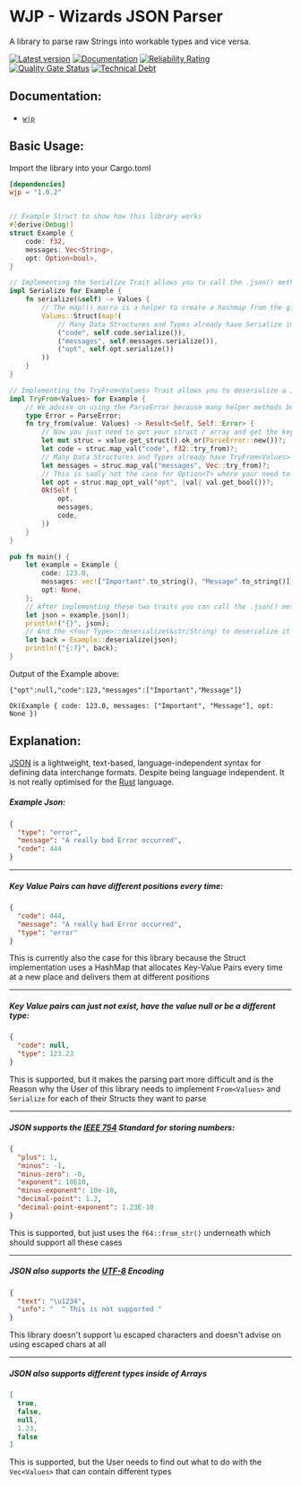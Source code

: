 # WJP - Wizards JSON Parser

A library to parse raw Strings into 
workable types and vice versa.

[![Latest version](https://img.shields.io/badge/crates.io-1.0.2-red)](https://crates.io/crates/wjp)
[![Documentation](https://docs.rs/log/badge.svg)](https://docs.rs/wjp)
[![Reliability Rating](https://sonarcloud.io/api/project_badges/measure?project=AdrisGithub_wjp&metric=reliability_rating)](https://sonarcloud.io/summary/new_code?id=AdrisGithub_wjp)
[![Quality Gate Status](https://sonarcloud.io/api/project_badges/measure?project=AdrisGithub_wjp&metric=alert_status)](https://sonarcloud.io/summary/new_code?id=AdrisGithub_wjp)
[![Technical Debt](https://sonarcloud.io/api/project_badges/measure?project=AdrisGithub_wjp&metric=sqale_index)](https://sonarcloud.io/summary/new_code?id=AdrisGithub_wjp)
## Documentation:

* [`wjp`](https://docs.rs/wjp)

## Basic Usage:

Import the library into your Cargo.toml

```toml
[dependencies]
wjp = "1.0.2"
```

```rust

// Example Struct to show how this library works
#[derive(Debug)]
struct Example {
    code: f32,
    messages: Vec<String>,
    opt: Option<bool>,
}

// Implementing the Serialize Trait allows you to call the .json() method on your struct
impl Serialize for Example {
    fn serialize(&self) -> Values {
        // The map!() macro is a helper to create a hashmap from the given values
        Values::Struct(map!(
            // Many Data Structures and Types already have Serialize implemented
            ("code", self.code.serialize()),
            ("messages", self.messages.serialize()),
            ("opt", self.opt.serialize())
        ))
    }
}

// Implementing the TryFrom<Values> Trait allows you to deserialize a JSON String into your struct
impl TryFrom<Values> for Example {
    // We advise on using the ParseError because many helper methods build on this error
    type Error = ParseError;
    fn try_from(value: Values) -> Result<Self, Self::Error> {
        // Now you just need to get your struct / array and get the keys with their appropriate values
        let mut struc = value.get_struct().ok_or(ParseError::new())?;
        let code = struc.map_val("code", f32::try_from)?;
        // Many Data Structures and Types already have TryFrom<Values> implemented
        let messages = struc.map_val("messages", Vec::try_from)?;
        // This is sadly not the case for Option<T> where your need to find out what the type of T is and parse that
        let opt = struc.map_opt_val("opt", |val| val.get_bool())?;
        Ok(Self {
            opt,
            messages,
            code,
        })
    }
}

pub fn main() {
    let example = Example {
        code: 123.0,
        messages: vec!["Important".to_string(), "Message".to_string()],
        opt: None,
    };
    // After implementing these two traits you can call the .json() method to serialize your struct
    let json = example.json();
    println!("{}", json);
    // And the <Your Type>::deserialize(&str/String) to deserialize it 
    let back = Example::deserialize(json);
    println!("{:?}", back);
}

```

Output of the Example above:

```text
{"opt":null,"code":123,"messages":["Important","Message"]}

Ok(Example { code: 123.0, messages: ["Important", "Message"], opt: None })
```

## Explanation:

[JSON](https://datatracker.ietf.org/doc/html/rfc8259) 
is a lightweight, text-based, language-independent syntax for defining data 
interchange formats. Despite being language independent. It is not really optimised
for the [Rust](https://www.rust-lang.org/) language. 

##### Example Json:

```json
{
  "type": "error",
  "message": "A really bad Error occurred",
  "code": 444
}
```

---

##### Key Value Pairs can have different positions every time:

```json
{
  "code": 444,
  "message": "A really bad Error occurred",
  "type": "error"
}
```

This is currently also the case for this library because the Struct implementation uses a 
HashMap that allocates Key-Value Pairs every time at a new place and delivers them at different positions

---

##### Key Value pairs can just not exist, have the value null or be a different type:

```json
{
  "code": null,
  "type": 123.23
}
```

This is supported, but it makes the parsing part more difficult and is the Reason why 
the User of this library needs to implement `From<Values>` and `Serialize` for each of
their Structs they want to parse

---

##### JSON supports the [IEEE 754](https://de.wikipedia.org/wiki/IEEE_754) Standard for storing numbers:

```json
{
  "plus": 1,
  "minus": -1,
  "minus-zero": -0,
  "exponent": 10E10,
  "minus-exponent": 10e-10,
  "decimal-point": 1.2,
  "decimal-point-exponent": 1.23E-10
}
```
This is supported, but just uses the `f64::from_str()` underneath which should support all these cases 

---

##### JSON also supports the [UTF-8](https://datatracker.ietf.org/doc/html/rfc3629) Encoding

```json
{
  "text": "\u1234",
  "info": "  ^ This is not supported "
}
```
This library doesn't support \u escaped characters and doesn't advise on using escaped chars at all


---

##### JSON also supports different types inside of Arrays 

```json
[
  true,
  false,
  null,
  1.23,
  false
]
```
This is supported, but the User needs to find out what to do with
the `Vec<Values>` that can contain different types
